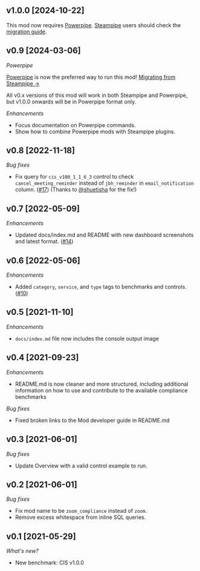## v1.0.0 [2024-10-22]

This mod now requires [Powerpipe](https://powerpipe.io). [Steampipe](https://steampipe.io) users should check the [migration guide](https://powerpipe.io/blog/migrating-from-steampipe).

## v0.9 [2024-03-06]

_Powerpipe_

[Powerpipe](https://powerpipe.io) is now the preferred way to run this mod!  [Migrating from Steampipe →](https://powerpipe.io/blog/migrating-from-steampipe)

All v0.x versions of this mod will work in both Steampipe and Powerpipe, but v1.0.0 onwards will be in Powerpipe format only.

_Enhancements_

- Focus documentation on Powerpipe commands.
- Show how to combine Powerpipe mods with Steampipe plugins.

## v0.8 [2022-11-18]

_Bug fixes_

- Fix query for `cis_v100_1_1_6_3` control to check `cancel_meeting_reminder` instead of `jbh_reminder` in `email_notification` column. ([#17](https://github.com/turbot/steampipe-mod-zoom-compliance/pull/17)) (Thanks to [@shuetisha](https://github.com/shuetisha) for the fix!)

## v0.7 [2022-05-09]

_Enhancements_

- Updated docs/index.md and README with new dashboard screenshots and latest format. ([#14](https://github.com/turbot/steampipe-mod-zoom-compliance/pull/14))

## v0.6 [2022-05-06]

_Enhancements_

- Added `category`, `service`, and `type` tags to benchmarks and controls. ([#10](https://github.com/turbot/steampipe-mod-zoom-compliance/pull/10))

## v0.5 [2021-11-10]

_Enhancements_

- `docs/index.md` file now includes the console output image

## v0.4 [2021-09-23]

_Enhancements_

- README.md is now cleaner and more structured, including additional information on how to use and contribute to the available compliance benchmarks

_Bug fixes_

- Fixed broken links to the Mod developer guide in README.md

## v0.3 [2021-06-01]

_Bug fixes_

- Update Overview with a valid control example to run.

## v0.2 [2021-06-01]

_Bug fixes_

- Fix mod name to be `zoom_compliance` instead of `zoom`.
- Remove excess whitespace from inline SQL queries.

## v0.1 [2021-05-29]

_What's new?_

- New benchmark: CIS v1.0.0
